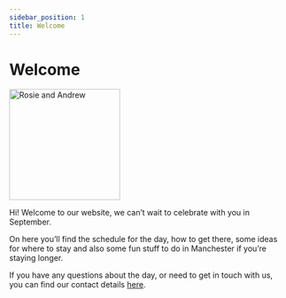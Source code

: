 ```yaml
---
sidebar_position: 1
title: Welcome
---
```


# Welcome

<img class="photo" src="/img/rosieandrew.jpg" alt="Rosie and Andrew" width="200px"/>

Hi! Welcome to our website, we can’t wait to celebrate with you in September.

On here you’ll find the schedule for the day, how to get there, some ideas for where to stay and also some fun stuff to do in Manchester if you’re staying longer.

If you have any questions about the day, or need to get in touch with us, you can find our contact details [here](contact.md).
